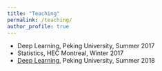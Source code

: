```yaml
---
title: "Teaching"
permalink: /teaching/
author_profile: true
---
```


* Deep Learning, Peking University, Summer 2017
* Statistics, HEC Montreal, Winter 2017
* [Deep Learning](/_pages/dl2018), Peking University, Summer 2018
